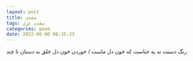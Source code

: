 ```yaml
---
layout: post
title: سعدی
tags: سعدی غزل
categories: poem
date: 2022-06-06 06:35:23
---
```


رنگ دستت نه به حناست که خون دل ماست / خوردن خون دل خلق به دستان تا چند
